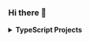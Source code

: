 ### Hi there 👋
<details>
<summary><b>TypeScript Projects<b></summary>
<ul>
<li>![Budget App](https://github.com/Alexander-Gulevski/react-budget-app)</li>
<li>[Tips Calculator]:(https://github.com/Alexander-Gulevski/react-tips-calculator)</li>
<li>[[Country List](https://github.com/Alexander-Gulevski/react-country-list)]</li>
</ul>
<details>

<details>
<summary><b>JS Projects<b></summary>
<ul>
<li>[Calculator](https://github.com/Alexander-Gulevski/Culc)</li>
<li>[Todo](https://github.com/Alexander-Gulevski/Todo)</li>
<li>[Form](https://github.com/Alexander-Gulevski/Form1)</li>
</ul>
</details>

<details>
<summary><b>SASS and CSS Projects<b></summary>
<ul>
<li>[Power](https://github.com/Alexander-Gulevski/react-power-implicity)</li>
<li>[ACTIVEBOX](https://github.com/Alexander-Gulevski/ACTIVEBOX)</li>
<li>[AXITT](https://github.com/Alexander-Gulevski/AXITT)</li>
<li>[My first project](https://github.com/Alexander-Gulevski/starter)</li>
</ul>
</details>

<details>
<summary><b>Statistics:<b></summary>
<ul>
<li><img alt='GitHub Stats' src='https://github-readme-stats.vercel.app/api/top-langs/?username=Alexander-Gulevski&exclude_repo=starter,AXITT,Alexander-Gulevski.github.io&hide=HTML&layout=compact'></li>
<br />
<li><img alt='GitHub Counter users' src='https://komarev.com/ghpvc/?username=Alexander-Gulevski'></li>
</ul>
</details>
<!--
**Alexander-Gulevski/Alexander-Gulevski** is a ✨ _special_ ✨ repository because its `README.md` (this file) appears on your GitHub profile.

Here are some ideas to get you started:

- 🔭 I’m currently working on ...
- 🌱 I’m currently learning ...
- 👯 I’m looking to collaborate on ...
- 🤔 I’m looking for help with ...
- 💬 Ask me about ...
- 📫 How to reach me: ...
- 😄 Pronouns: ...
- ⚡ Fun fact: ...
-->

